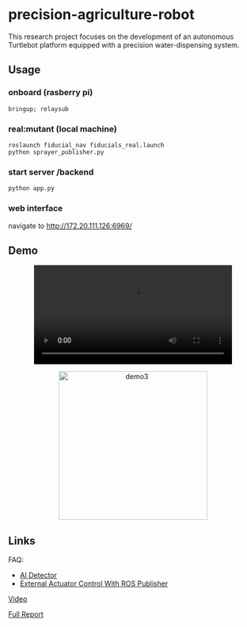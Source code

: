 # precision-agriculture-robot

This research project focuses on the development of an autonomous Turtlebot platform equipped with a precision water-dispensing system.

## Usage
### onboard (rasberry pi)
```
bringup; relaysub
```
### real:mutant (local machine) 
```
roslaunch fiducial_nav fiducials_real.launch
python sprayer_publisher.py 
```
### start server /backend
```
python app.py
```

### web interface
navigate to http://172.20.111.126:6969/

## Demo


<div align="center">
  <video src="https://github.com/user-attachments/assets/0e36eb6e-2e52-41ca-af7e-78529c9f4e37" width="400" />
</div>
    
<p align="center">
  <img width="300" alt="demo3" src="https://github.com/user-attachments/assets/bd5a2794-b8d1-4892-9d10-2752df16b9b1">
</p>

## Links
FAQ: 
- [AI Detector](https://github.com/campusrover/labnotebook2/blob/main/docs/faq/ai/AI_Detector.md)
- [External Actuator Control With ROS Publisher](https://github.com/campusrover/labnotebook2/blob/main/docs/faq/hardware/external_actuator_control.md)

[Video](https://brandeis.zoom.us/rec/share/L7KHHXQx5YMipCGCVavkNSaTUPy47De38HoTem0eBAwPRykOmei3kHTvwU6wjcf-.MogkEBxoQQngRBTE?startTime=1734127778000)

[Full Report](https://github.com/campusrover/labnotebook2/blob/main/docs/reports/2024/AgriculturalRobot.md)
